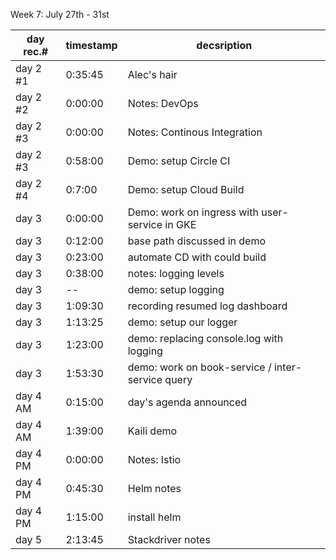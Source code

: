 Week 7: July 27th - 31st

| day rec.# | timestamp | decsription |
|-----------|-----------|-------------|
| day 2 #1 | 0:35:45 | Alec's hair |
| day 2 #2 | 0:00:00 | Notes: DevOps |
| day 2 #3 | 0:00:00 | Notes: Continous Integration |
| day 2 #3 | 0:58:00 | Demo: setup Circle CI |
| day 2 #4 | 0:7:00 | Demo: setup Cloud Build |
| day 3 | 0:00:00 | Demo: work on ingress with user-service in GKE |
| day 3 | 0:12:00 | base path discussed in demo |
| day 3 | 0:23:00 | automate CD with could build |
| day 3 | 0:38:00 | notes: logging levels |
| day 3 | -- | demo: setup logging |
| day 3 | 1:09:30 | recording resumed log dashboard |
| day 3 | 1:13:25 | demo: setup our logger |
| day 3 | 1:23:00 | demo: replacing console.log with logging |
| day 3 | 1:53:30 | demo: work on book-service / inter-service query|
| day 4 AM | 0:15:00 | day's agenda announced |
| day 4 AM | 1:39:00 | Kaili demo |
| day 4 PM | 0:00:00 | Notes: Istio |
| day 4 PM | 0:45:30 | Helm notes |
| day 4 PM | 1:15:00 | install helm |
| day 5 | 2:13:45 | Stackdriver notes | 
